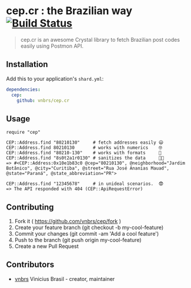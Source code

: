 # cep.cr : the Brazilian way [![Build Status](https://travis-ci.org/vnbrs/cep.cr.svg?branch=master)](https://travis-ci.org/vnbrs/cep.cr)

> cep.cr is an awesome Crystal library to fetch Brazilian post codes easily using Postmon API.

## Installation

Add this to your application's `shard.yml`:

```yaml
dependencies:
  cep:
    github: vnbrs/cep.cr
```

## Usage

```crystal
require "cep"

CEP::Address.find "80210130"     # fetch addresses easily 😃
CEP::Address.find 80210130       # works with numerics    🤓
CEP::Address.find "80210-130"    # works with formats     🚧
CEP::Address.find "8s0t2a1r0130" # sanitizes the data     🛀🏼
=> #<CEP::Address:0x10e1b83c0 @cep="80210130", @neighborhood="Jardim Botânico", @city="Curitiba", @street="Rua José Ananias Mauad", @state="Paraná", @state_abbreviation="PR">

CEP::Address.find "12345678"     # in unideal scenarios.  😨
=> The API responded with 404 (CEP::ApiRequestError)
```

## Contributing

1. Fork it ( https://github.com/vnbrs/cep/fork )
2. Create your feature branch (git checkout -b my-cool-feature)
3. Commit your changes (git commit -am 'Add a cool feature')
4. Push to the branch (git push origin my-cool-feature)
5. Create a new Pull Request

## Contributors

- [vnbrs](https://github.com/vnbrs) Vinicius Brasil - creator, maintainer
